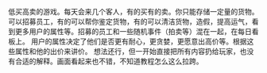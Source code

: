 低买高卖的游戏。每天会来几个客人，有的买有的卖。你只能存储一定量的货物。
可以招募员工，有的可以帮你鉴定货物，有的可以清洁货物，造假，提高运气，看到更多用户的属性等。招募的员工和一些随机事件（拍卖等）混在一起，在每日看板上。
用户的属性决定了他们是否更有耐心，更贪婪，更愿意出高价等。根据这些属性和他的出价来讲价。
想法还行，但一开始直接把所有内容扔给玩家，也没有合适的解释。画面看起来也不错，不知道教程怎么这么拉跨。